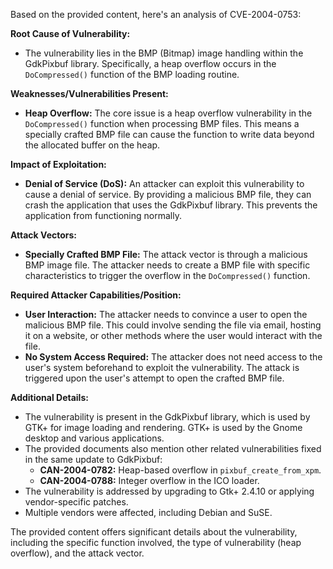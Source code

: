 Based on the provided content, here's an analysis of CVE-2004-0753:

**Root Cause of Vulnerability:**

*   The vulnerability lies in the BMP (Bitmap) image handling within the GdkPixbuf library. Specifically, a heap overflow occurs in the `DoCompressed()` function of the BMP loading routine.

**Weaknesses/Vulnerabilities Present:**

*   **Heap Overflow:** The core issue is a heap overflow vulnerability in the `DoCompressed()` function when processing BMP files. This means a specially crafted BMP file can cause the function to write data beyond the allocated buffer on the heap.

**Impact of Exploitation:**

*   **Denial of Service (DoS):** An attacker can exploit this vulnerability to cause a denial of service. By providing a malicious BMP file, they can crash the application that uses the GdkPixbuf library. This prevents the application from functioning normally.

**Attack Vectors:**

*   **Specially Crafted BMP File:** The attack vector is through a malicious BMP image file. The attacker needs to create a BMP file with specific characteristics to trigger the overflow in the `DoCompressed()` function.

**Required Attacker Capabilities/Position:**

*   **User Interaction:** The attacker needs to convince a user to open the malicious BMP file. This could involve sending the file via email, hosting it on a website, or other methods where the user would interact with the file.
*   **No System Access Required:** The attacker does not need access to the user's system beforehand to exploit the vulnerability. The attack is triggered upon the user's attempt to open the crafted BMP file.

**Additional Details:**

*   The vulnerability is present in the GdkPixbuf library, which is used by GTK+ for image loading and rendering. GTK+ is used by the Gnome desktop and various applications.
*   The provided documents also mention other related vulnerabilities fixed in the same update to GdkPixbuf:
    *   **CAN-2004-0782:** Heap-based overflow in `pixbuf_create_from_xpm`.
    *  **CAN-2004-0788:** Integer overflow in the ICO loader.
*   The vulnerability is addressed by upgrading to Gtk+ 2.4.10 or applying vendor-specific patches.
*   Multiple vendors were affected, including Debian and SuSE.

The provided content offers significant details about the vulnerability, including the specific function involved, the type of vulnerability (heap overflow), and the attack vector.